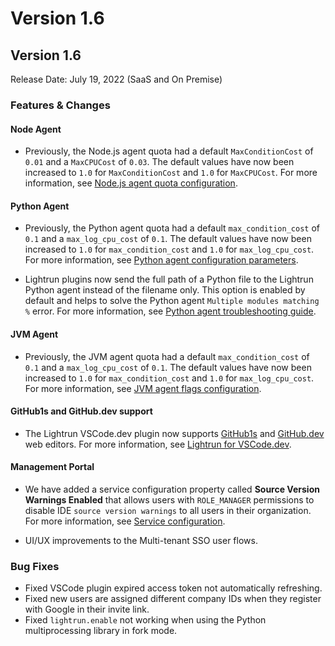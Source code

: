 # Version 1.6

## Version 1.6

Release Date: July 19, 2022 (SaaS and On Premise)

### Features & Changes

#### Node Agent

- Previously, the Node.js agent quota had a default `MaxConditionCost` of `0.01` and a `MaxCPUCost` of `0.03`. The default values have now been increased to `1.0`  for  `MaxConditionCost` and `1.0` for `MaxCPUCost`. For more information, see [Node.js agent quota configuration](/node/agent-configuration/#quota). 

#### Python Agent

- Previously, the Python agent quota had a default `max_condition_cost` of `0.1` and a `max_log_cpu_cost` of `0.1`. The default values have now been increased to `1.0` for  `max_condition_cost` and `1.0` for `max_log_cpu_cost`. For more information, see [Python agent configuration parameters](/python/agent-configuration/#configuration-parameters).

- Lightrun plugins now send the full path of a Python file to the Lightrun Python agent instead of the filename only. This option is enabled by default and helps to solve the Python agent `Multiple modules matching %` error. For more information, see [Python agent troubleshooting guide](/troubleshooting/).

#### JVM Agent

- Previously, the JVM agent quota had a default `max_condition_cost` of `0.1` and a `max_log_cpu_cost` of `0.1`. The default values have now been increased to `1.0` for `max_condition_cost` and `1.0` for `max_log_cpu_cost`. For more information, see [JVM agent flags configuration](/jvm/agent-configuration/#agent-flags).

#### GitHub1s and GitHub.dev support

- The Lightrun VSCode.dev plugin now supports [GitHub1s](https://github.com/conwnet/github1s) and [GitHub.dev](https://github.com/github/dev) web editors. For more information, see [Lightrun for VSCode.dev](/vscode/vscode-dev/). 

#### Management Portal

- We have added a service configuration property called **Source Version Warnings Enabled** that allows users with `ROLE_MANAGER` permissions to disable IDE `source version warnings` to all users in their organization. For more information, see [Service configuration](/service-configuration/).

- UI/UX improvements to the Multi-tenant SSO user flows.

### Bug Fixes

- Fixed VSCode plugin expired access token not automatically refreshing.
- Fixed new users are assigned different company IDs when they register with Google in their invite link.
- Fixed `lightrun.enable` not working when using the Python multiprocessing library in fork mode.
